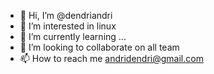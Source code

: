 - 👋 Hi, I’m @dendriandri
- 👀 I’m interested in linux 
- 🌱 I’m currently learning ...
- 💞️ I’m looking to collaborate on all team
- 📫 How to reach me andridendri@gmail.com

<!---
dendriandri/dendriandri is a ✨ special ✨ repository because its `README.md` (this file) appears on your GitHub profile.
You can click the Preview link to take a look at your changes.
--->
